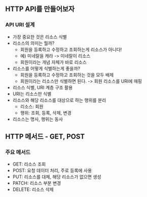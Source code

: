 ## HTTP API를 만들어보자

### API URI 설계

* 가장 중요한 것은 리소스 식별
* 리소스의 의미는 뭘까?
    * 회원을 등록하고 수정하고 조회하는게 리소스가 아니다!
    * 예) 미네랄을 캐라 -> 미네랄이 리소스
    * 회원이라는 개념 자체가 바로 리소스
* 리소스를 어떻게 식별하는게 좋을까?
    * 회원을 등록하고 수정하고 조회하는 것을 모두 배제
    * 회원이라는 리소스만 식별하면 된다. -> 회원 리소스를 URI에 매핑
* 리소스 식별, URI 계층 구조 활용
* URI는 리소스만 식별
* 리소스와 해당 리소스를 대상으로 하는 행위를 분리
    * 리소스: 회원
    * 행위: 조회, 등록, 삭제, 변경
* 리소스는 명사, 행위는 동사

## HTTP 메서드 - GET, POST

### 주요 메서드

* GET: 리소스 조회
* POST: 요청 데이터 처리, 주로 등록에 사용
* PUT: 리소스를 대체, 해당 리소스가 없으면 생성
* PATCH: 리소스 부분 변경
* DELETE: 리소스 삭제
